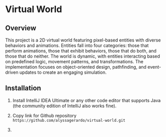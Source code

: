 # Virtual World

## Overview

This project is a 2D virtual world featuring pixel-based entities with diverse behaviors and animations. 
Entities fall into four categories: those that perform animations, those that exhibit behaviors, those that do both, and those that do neither. 
The world is dynamic, with entities interacting based on predefined logic, movement patterns, and transformations. 
The implementation focuses on object-oriented design, pathfinding, and event-driven updates to create an engaging simulation.

## Installation

1. Install IntelliJ IDEA Ultimate or any other code editor that supports Java (the community edition of IntelliJ also works fine).

2. Copy link for Github repository
`https://github.com/alyssagerardo/virtual-world.git`
3. 
